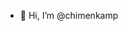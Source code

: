 - 👋 Hi, I’m @chimenkamp

<!---
chimenkamp/chimenkamp is a ✨ special ✨ repository because its `README.md` (this file) appears on your GitHub profile.
You can click the Preview link to take a look at your changes.
--->
